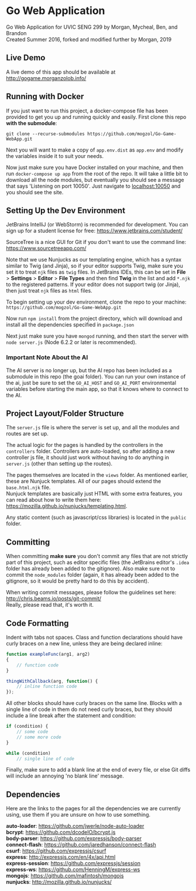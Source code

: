# Go Web Application

Go Web Application for UVIC SENG 299 by Morgan, Mycheal, Ben, and Brandon  
Created Summer 2016, forked and modified further by Morgan, 2019

## Live Demo

A live demo of this app should be available at http://gogame.morganzolob.info/

## Running with Docker

If you just want to run this project, a docker-compose file has been provided to get you up and running quickly and easily. First clone this repo **with the submodule**:

```
git clone --recurse-submodules https://github.com/mogzol/Go-Game-WebApp.git
```

Next you will want to make a copy of `app.env.dist` as `app.env` and modify the variables inside it to suit your needs.

Now just make sure you have Docker installed on your machine, and then run `docker-compose up app` from the root of the repo. It will take a little bit to download all the node modules, but eventually you should see a message that says 'Listening on port 10050'. Just navigate to <localhost:10050> and you should see the site.

## Setting Up the Dev Environment

JetBrains IntelliJ (or WebStorm) is recommended for development. You can sign up for a student license for free: https://www.jetbrains.com/student/

SourceTree is a nice GUI for Git if you don't want to use the command line: https://www.sourcetreeapp.com/

Note that we use Nunjucks as our templating engine, which has a syntax similar to Twig (and Jinja), so if your editor supports Twig, make sure you set it to treat `njk` files as `twig` files. In JetBrains IDEs, this can be set in **File** > **Settings** > **Editor** > **File Types** and then find **Twig** in the list and add `*.njk` to the registered patterns. If your editor does not support twig (or Jinja), then just treat `njk` files as `html` files.

To begin setting up your dev environment, clone the repo to your machine: `https://github.com/mogzol/Go-Game-WebApp.git`

Now run `npm install` from the project directory, which will download and install all the dependencies specified in `package.json`

Next just make sure you have `mongod` running, and then start the server with `node server.js` (Node 6.2.2 or later is recommended).

### Important Note About the AI

The AI server is no longer up, but the AI repo has been included as a submodule in this repo (the goai folder). You can run your own instance of the ai, just be sure to set the `GO_AI_HOST` and `GO_AI_PORT` environmental variables before starting the main app, so that it knows where to connect to the AI.

## Project Layout/Folder Structure
The `server.js` file is where the server is set up, and all the modules and routes are set up.

The actual logic for the pages is handled by the controllers in the `controllers` folder. Controllers are auto-loaded, so after adding a new controller js file, it should just work without having to do anything in `server.js` (other than setting up the routes).

The pages themselves are located in the `views` folder. As mentioned earlier, these are Nunjuck templates. All of our pages should extend the `base.html.njk` file.  
Nunjuck templates are basically just HTML with some extra features, you can read about how to write them here: https://mozilla.github.io/nunjucks/templating.html.

Any static content (such as javascript/css libraries) is located in the `public` folder.

## Committing
When committing **make sure** you don't commit any files that are not strictly part of this project, such as editor specific files (the JetBrains editor's `.idea` folder has already been added to the gitignore). Also make sure not to commit the `node_modules` folder (again, it has already been added to the gitignore, so it would be pretty hard to do this by accident).

When writing commit messages, please follow the guidelines set here: http://chris.beams.io/posts/git-commit/  
Really, please read that, it's worth it.

## Code Formatting
Indent with tabs not spaces. Class and function declarations should have curly braces on a new line, unless they are being declared inline:

```javascript
function exampleFunc(arg1, arg2)
{
	// function code
}

thingWithCallback(arg, function() {
	// inline function code
});
```

All other blocks should have curly braces on the same line. Blocks with a single line of code in them do not need curly braces, but they should include a line break after the statement and condition:

```javascript
if (condition) {
	// some code
	// some more code
}

while (condition)
	// single line of code
```

Finally, make sure to add a blank line at the end of every file, or else Git diffs will include an annoying 'no blank line' message.

## Dependencies
Here are the links to the pages for all the dependencies we are currently using, use them if you are unsure on how to use something.

**auto-loader**: https://github.com/jwerle/node-auto-loader  
**bcrypt**: https://github.com/dcodeIO/bcrypt.js  
**body-parser**: https://github.com/expressjs/body-parser  
**connect-flash**: https://github.com/jaredhanson/connect-flash  
**csurf**: https://github.com/expressjs/csurf  
**express**: http://expressjs.com/en/4x/api.html  
**express-session**: https://github.com/expressjs/session  
**express-ws**: https://github.com/HenningM/express-ws  
**mongojs**: https://github.com/mafintosh/mongojs  
**nunjucks**: http://mozilla.github.io/nunjucks/  
